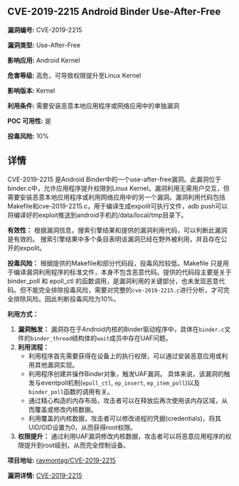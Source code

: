 ## CVE-2019-2215 Android Binder Use-After-Free

**漏洞编号:** CVE-2019-2215

**漏洞类型:** Use-After-Free

**影响应用:** Android Kernel

**危害等级:** 高危，可导致权限提升至Linux Kernel

**影响版本:** Kernel

**利用条件:** 需要安装恶意本地应用程序或网络应用中的单独漏洞

**POC 可用性:** 是

**投毒风险:** 10%

## 详情

CVE-2019-2215 是Android Binder中的一个use-after-free漏洞。此漏洞位于binder.c中，允许应用程序提升权限到Linux Kernel。漏洞利用无需用户交互，但需要安装恶意本地应用程序或利用网络应用中的另一个漏洞。漏洞利用代码包括Makefile和cve-2019-2215.c，用于编译生成expolit可执行文件，adb push可以将编译好的exploit推送到android手机的/data/local/tmp目录下。

**有效性：**
根据漏洞信息，搜索引擎结果和提供的漏洞利用代码，可以判断此漏洞是有效的。 搜索引擎结果中多个条目表明该漏洞已经在野外被利用，并且存在公开的expolit。

**投毒风险：**
根据提供的Makefile和部分代码段，投毒风险较低。Makefile 只是用于编译漏洞利用程序的标准文件，本身不包含恶意代码。提供的代码段主要是关于 binder_poll 和 epoll_ctl 的函数调用，是漏洞利用的关键部分，也未发现恶意代码。但不能完全排除投毒风险，需要对完整的`cve-2019-2215.c`进行分析，才可完全排除风险。因此判断投毒风险为10%。

**利用方式：**
1.  **漏洞触发：** 漏洞存在于Android内核的Binder驱动程序中，具体在`binder.c`文件的`binder_thread`结构体的`wait`成员中存在UAF问题。
2.  **利用流程：**
    *   利用程序首先需要获得在设备上的执行权限，可以通过安装恶意应用或利用其他漏洞实现。
    *   利用程序创建并操作Binder对象，触发UAF漏洞。 具体来说，该漏洞的触发与eventpoll机制(`epoll_ctl`, `ep_insert`, `ep_item_poll`)以及`binder_poll`函数的调用有关。
    *   通过精心构造的内存布局，攻击者可以在释放后再次使用该内存区域，从而覆盖或修改内核数据。
    *   利用覆盖的内核数据，攻击者可以修改进程的凭据(credentials)，将其UID/GID设置为0，从而获得root权限。
3.  **权限提升：** 通过利用UAF漏洞修改内核数据，攻击者可以将恶意应用程序的权限提升到root级别，从而完全控制设备。

**项目地址:** [raymontag/CVE-2019-2215](https://github.com/raymontag/CVE-2019-2215)

**漏洞详情:** [CVE-2019-2215](https://nvd.nist.gov/vuln/detail/CVE-2019-2215)
